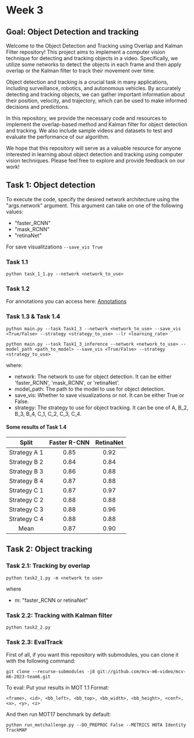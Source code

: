 # Week 3

## Goal: Object Detection and tracking

Welcome to the Object Detection and Tracking using Overlap and Kalman Filter repository! This project aims to implement
a computer vision technique for detecting and tracking objects in a video. Specifically, we utilize some networks to
detect the objects in each frame and then apply overlap or the Kalman filter to track their movement over time.

Object detection and tracking is a crucial task in many applications, including surveillance, robotics, and autonomous
vehicles. By accurately detecting and tracking objects, we can gather important information about their position,
velocity, and trajectory, which can be used to make informed decisions and predictions.

In this repository, we provide the necessary code and resources to implement the overlap-based method and Kalman filter
for object detection and tracking. We also include sample videos and datasets to test and evaluate the performance of
our algorithm.

We hope that this repository will serve as a valuable resource for anyone interested in learning about object detection
and tracking using computer vision techniques. Please feel free to explore and provide feedback on our work!

## Task 1: Object detection

To execute the code, specify the desired network architecture using the "args.network" argument. This argument can take
on one of the following values:

- "faster_RCNN"
- "mask_RCNN"
- "retinaNet"

For save visualitzations ```--save_vis True```

### Task 1.1

```
python task_1_1.py --network <network_to_use>
```

### Task 1.2

For annotations you can access
here: [Annotations](https://github.com/mcv-m6-video/mcv-m6-2023-team6/tree/main/week3/Results/Task_1_2_CVAT)

### Task 1.3 & Task 1.4

```
python main.py --task Task1_3 --network <network_to_use> --save_vis <True/False> --strategy <strategy_to_use> --lr <learning_rate>
```

```
python main.py --task Task1_3_inference --network <network_to_use> --model_path <path_to_model> --save_vis <True/False> --strategy <strategy_to_use>
```

where:

- network: The network to use for object detection. It can be either 'faster_RCNN', 'mask_RCNN', or 'retinaNet'.
- model_path: The path to the model to use for object detection.
- save_vis: Whether to save visualizations or not. It can be either True or False.
- strategy: The strategy to use for object tracking. It can be one of A, B_2, B_3, B_4, C_1, C_2, C_3, C_4.

#### Some results of Task 1.4

|    Split     | Faster R-CNN | RetinaNet |
|:------------:|:------------:|:---------:|
| Strategy A 1 |     0.85     |   0.92    |
| Strategy B 2 |     0.84     |   0.84    |
| Strategy B 3 |     0.86     |   0.88    |
| Strategy B 4 |     0.87     |   0.88    |
| Strategy C 1 |     0.87     |   0.97    |
| Strategy C 2 |     0.88     |   0.88    |
| Strategy C 3 |     0.88     |   0.96    |
| Strategy C 4 |     0.88     |   0.88    |
|     Mean     |     0.87     |   0.90    |

## Task 2: Object tracking

### Task 2.1: Tracking by overlap

```
python task2_1.py -m <network to use>
```

where

- m: "faster_RCNN or retinaNet"

### Task 2.2: Tracking with Kalman filter

```
python task2_2.py
```

### Task 2.3: EvalTrack

First of all, if you want this repository with submodules, you can clone it with the following command:

``` 
git clone --recurse-submodules -j8 git://github.com/mcv-m6-video/mcv-m6-2023-team6.git
```

To eval: Put your results in MOT 1.1 Format:

```
<frame>, <id>, <bb_left>, <bb_top>, <bb_width>, <bb_height>, <conf>, <x>, <y>, <z>
````

And then run MOT17 benchmark by default:

```
python run_motchallenge.py --DO_PREPROC False --METRICS HOTA Identity TrackMAP
```



